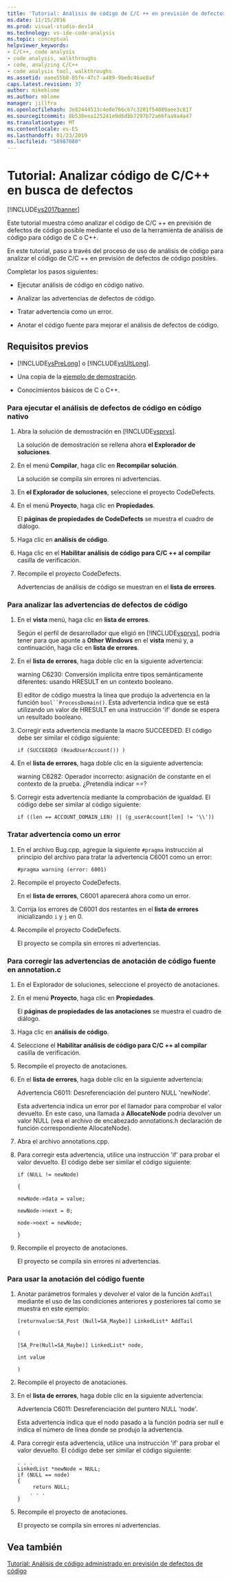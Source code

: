 ```yaml
---
title: 'Tutorial: Análisis de código de C/C ++ en previsión de defectos | Documentos de Microsoft'
ms.date: 11/15/2016
ms.prod: visual-studio-dev14
ms.technology: vs-ide-code-analysis
ms.topic: conceptual
helpviewer_keywords:
- C/C++, code analysis
- code analysis, walkthroughs
- code, analyzing C/C++
- code analysis tool, walkthroughs
ms.assetid: eaee55b8-85fe-47c7-a489-9be0c46ae8af
caps.latest.revision: 37
author: mikeblome
ms.author: mblome
manager: jillfra
ms.openlocfilehash: 3e82444513c4e8e766cb7c3201f54089aee3c817
ms.sourcegitcommit: 8b538eea125241e9d6d8b7297b72a66faa9a4a47
ms.translationtype: MT
ms.contentlocale: es-ES
ms.lasthandoff: 01/23/2019
ms.locfileid: "58987080"
---
```

# <a name="walkthrough-analyzing-cc-code-for-defects"></a>Tutorial: Analizar código de C/C++ en busca de defectos
[!INCLUDE[vs2017banner](../includes/vs2017banner.md)]

Este tutorial muestra cómo analizar el código de C/C ++ en previsión de defectos de código posible mediante el uso de la herramienta de análisis de código para código de C o C++.  
  
 En este tutorial, paso a través del proceso de uso de análisis de código para analizar el código de C/C ++ en previsión de defectos de código posibles.  
  
 Completar los pasos siguientes:  
  
-   Ejecutar análisis de código en código nativo.  
  
-   Analizar las advertencias de defectos de código.  
  
-   Tratar advertencia como un error.  
  
-   Anotar el código fuente para mejorar el análisis de defectos de código.  
  
## <a name="prerequisites"></a>Requisitos previos  
  
-   [!INCLUDE[vsPreLong](../includes/vsprelong-md.md)] o [!INCLUDE[vsUltLong](../includes/vsultlong-md.md)].  
  
-   Una copia de la [ejemplo de demostración](../code-quality/demo-sample.md).  
  
-   Conocimientos básicos de C o C++.  
  
### <a name="to-run-code-defect-analysis-on-native-code"></a>Para ejecutar el análisis de defectos de código en código nativo  
  
1.  Abra la solución de demostración en [!INCLUDE[vsprvs](../includes/vsprvs-md.md)].  
  
     La solución de demostración se rellena ahora **el Explorador de soluciones**.  
  
2.  En el menú **Compilar**, haga clic en **Recompilar solución**.  
  
     La solución se compila sin errores ni advertencias.  
  
3.  En **el Explorador de soluciones**, seleccione el proyecto CodeDefects.  
  
4.  En el menú **Proyecto**, haga clic en **Propiedades**.  
  
     El **páginas de propiedades de CodeDefects** se muestra el cuadro de diálogo.  
  
5.  Haga clic en **análisis de código**.  
  
6.  Haga clic en el **Habilitar análisis de código para C/C ++ al compilar** casilla de verificación.  
  
7.  Recompile el proyecto CodeDefects.  
  
     Advertencias de análisis de código se muestran en el **lista de errores**.  
  
### <a name="to-analyze-code-defect-warnings"></a>Para analizar las advertencias de defectos de código  
  
1.  En el **vista** menú, haga clic en **lista de errores**.  
  
     Según el perfil de desarrollador que eligió en [!INCLUDE[vsprvs](../includes/vsprvs-md.md)], podría tener para que apunte a **Other Windows** en el **vista** menú y, a continuación, haga clic en **lista de errores**.  
  
2.  En el **lista de errores**, haga doble clic en la siguiente advertencia:  
  
     warning C6230: Conversión implícita entre tipos semánticamente diferentes: usando HRESULT en un contexto booleano.  
  
     El editor de código muestra la línea que produjo la advertencia en la función `bool``ProcessDomain()`. Esta advertencia indica que se está utilizando un valor de HRESULT en una instrucción 'if' donde se espera un resultado booleano.  
  
3.  Corregir esta advertencia mediante la macro SUCCEEDED. El código debe ser similar el código siguiente:  
  
    ```  
    if (SUCCEEDED (ReadUserAccount()) )  
    ```  
  
4.  En el **lista de errores**, haga doble clic en la siguiente advertencia:  
  
     warning C6282: Operador incorrecto: asignación de constante en el contexto de la prueba. ¿Pretendía indicar ==?  
  
5.  Corregir esta advertencia mediante la comprobación de igualdad. El código debe ser similar al código siguiente:  
  
    ```  
    if ((len == ACCOUNT_DOMAIN_LEN) || (g_userAccount[len] != '\\'))  
    ```  
  
### <a name="to-treat-warning-as-an-error"></a>Tratar advertencia como un error  
  
1.  En el archivo Bug.cpp, agregue la siguiente `#pragma` instrucción al principio del archivo para tratar la advertencia C6001 como un error:  
  
    ```  
    #pragma warning (error: 6001)  
    ```  
  
2.  Recompile el proyecto CodeDefects.  
  
     En el **lista de errores**, C6001 aparecerá ahora como un error.  
  
3.  Corrija los errores de C6001 dos restantes en el **lista de errores** inicializando `i` y `j` en 0.  
  
4.  Recompile el proyecto CodeDefects.  
  
     El proyecto se compila sin errores ni advertencias.  
  
### <a name="to-correct-the-source-code-annotation-warnings-in-annotationc"></a>Para corregir las advertencias de anotación de código fuente en annotation.c  
  
1.  En el Explorador de soluciones, seleccione el proyecto de anotaciones.  
  
2.  En el menú **Proyecto**, haga clic en **Propiedades**.  
  
     El **páginas de propiedades de las anotaciones** se muestra el cuadro de diálogo.  
  
3.  Haga clic en **análisis de código**.  
  
4.  Seleccione el **Habilitar análisis de código para C/C ++ al compilar** casilla de verificación.  
  
5.  Recompile el proyecto de anotaciones.  
  
6.  En el **lista de errores**, haga doble clic en la siguiente advertencia:  
  
     Advertencia C6011: Desreferenciación del puntero NULL 'newNode'.  
  
     Esta advertencia indica un error por el llamador para comprobar el valor devuelto. En este caso, una llamada a **AllocateNode** podría devolver un valor NULL (vea el archivo de encabezado annotations.h declaración de función correspondiente AllocateNode).  
  
7.  Abra el archivo annotations.cpp.  
  
8.  Para corregir esta advertencia, utilice una instrucción 'if' para probar el valor devuelto. El código debe ser similar el código siguiente:  
  
     `if (NULL != newNode)`  
  
     `{`  
  
     `newNode->data = value;`  
  
     `newNode->next = 0;`  
  
     `node->next = newNode;`  
  
     `}`  
  
9. Recompile el proyecto de anotaciones.  
  
     El proyecto se compila sin errores ni advertencias.  
  
### <a name="to-use-source-code-annotation"></a>Para usar la anotación del código fuente  
  
1.  Anotar parámetros formales y devolver el valor de la función `AddTail` mediante el uso de las condiciones anteriores y posteriores tal como se muestra en este ejemplo:  
  
     `[returnvalue:SA_Post (Null=SA_Maybe)] LinkedList* AddTail`  
  
     `(`  
  
     `[SA_Pre(Null=SA_Maybe)] LinkedList* node,`  
  
     `int value`  
  
     `)`  
  
2.  Recompile el proyecto de anotaciones.  
  
3.  En el **lista de errores**, haga doble clic en la siguiente advertencia:  
  
     Advertencia C6011: Desreferenciación del puntero NULL 'node'.  
  
     Esta advertencia indica que el nodo pasado a la función podría ser null e indica el número de línea donde se produjo la advertencia.  
  
4.  Para corregir esta advertencia, utilice una instrucción 'if' para probar el valor devuelto. El código debe ser similar el código siguiente:  
  
    ```  
    . . .  
    LinkedList *newNode = NULL;   
    if (NULL == node)  
    {  
         return NULL;  
        . . .  
    }  
    ```  
  
5.  Recompile el proyecto de anotaciones.  
  
     El proyecto se compila sin errores ni advertencias.  
  
## <a name="see-also"></a>Vea también  
 [Tutorial: Análisis de código administrado en previsión de defectos de código](../code-quality/walkthrough-analyzing-managed-code-for-code-defects.md)
